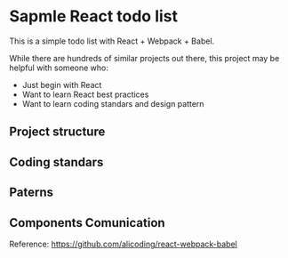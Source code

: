 # Sapmle React todo list

This is a simple todo list with React + Webpack + Babel.

While there are hundreds of similar projects out there, this project may be helpful with someone who:

* Just begin with React
* Want to learn React best practices
* Want to learn coding standars and design pattern

## Project structure

## Coding standars

## Paterns

## Components Comunication

Reference: https://github.com/alicoding/react-webpack-babel